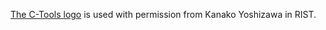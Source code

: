 [The C-Tools logo](https://github.com/yoshizk07/C-Tools/tree/master/logo) is used with permission from Kanako Yoshizawa in RIST.
